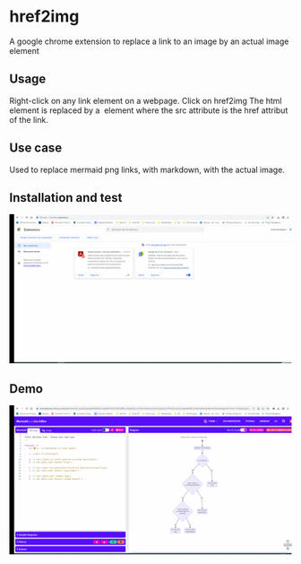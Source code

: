 # href2img
A google chrome extension to replace a link to an image by an actual image element 

## Usage
Right-click on any link element on a webpage.
Click on href2img
The html <a> element is replaced by a <img> element where the src attribute is the href attribut of the link.

## Use case
Used to replace mermaid png links, with markdown, with the actual image.

## Installation and test
![Installation and test](https://github.com/romainvie/href2img/blob/main/demo/Animation.gif)

## Demo
![Demo : embbed mermaid diagram in azure work item](https://github.com/romainvie/href2img/blob/main/demo/Animation2.gif)
